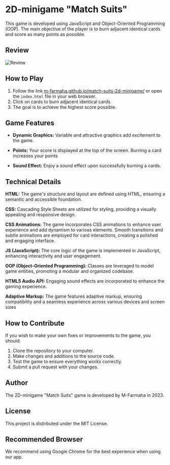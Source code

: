 # 2D-minigame "Match Suits"

This game is developed using JavaScript and Object-Oriented Programming (OOP).
The main objective of the player is to burn adjacent identical cards and score as many points as possible.

## Review

![Review](/Presentation.gif)

## How to Play

1. Follow the link [m-farmaha.github.io/match-suits-2d-minigame/](https://m-farmaha.github.io/match-suits-2d-minigame/) or open the `index.html` file in your web browser.
2. Click on cards to burn adjacent identical cards.
3. The goal is to achieve the highest score possible.

## Game Features

- **Dynamic Graphics:** Variable and attractive graphics add excitement to the game.
  
- **Points:** Your score is displayed at the top of the screen. Burning a card increases your points

- **Sound Effect:** Enjoy a sound effect upon successfully burning a cards.

## Technical Details

**HTML:** The game's structure and layout are defined using HTML, ensuring a semantic and accessible foundation.

**CSS:** Cascading Style Sheets are utilized for styling, providing a visually appealing and responsive design.

**CSS Animations:** The game incorporates CSS animations to enhance user experience and add dynamism to various elements.
Smooth transitions and subtle animations are employed for card interactions, creating a polished and engaging interface.

**JS (JavaScript):** The core logic of the game is implemented in JavaScript, enhancing interactivity and user engagement.

**OOP (Object-Oriented Programming):** Classes are leveraged to model game entities, promoting a modular and organized codebase.

**HTML5 Audio API:** Engaging sound effects are incorporated to enhance the gaming experience.

**Adaptive Markup:** The game features adaptive markup, ensuring compatibility and a seamless experience across various devices and screen sizes

## How to Contribute

If you wish to make your own fixes or improvements to the game, you should:

1. Clone the repository to your computer.
2. Make changes and additions to the source code.
3. Test the game to ensure everything works correctly.
4. Submit a pull request with your changes.

## Author

The 2D-minigame "Match Suits" game is developed by M-Farmaha in 2023.

## License

This project is distributed under the MIT License.

## Recommended Browser

We recommend using Google Chrome for the best experience when using our app.



